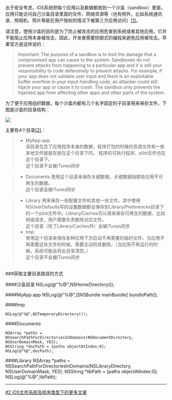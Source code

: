 出于安全考虑，iOS系统把每个应用以及数据都放到一个沙盒（sandbox）里面，应用只能访问自己沙盒目录里面的文件、网络资源等（也有例外，比如系统通讯录、照相机、照片等能在用户授权的情况下被第三方应用访问）[[1]](https://developer.apple.com/library/ios/documentation/iphone/conceptual/iphoneosprogrammingguide/TheiOSEnvironment/TheiOSEnvironment.html)。


请注意，使用沙盒的目的是为了防止被攻击的应用危害到系统或者其他应用，它并不能阻止应用本身被攻击，因此，开发者需要防御式的编程来避免应用被攻击。苹果官方是这样说的：

> Important: The purpose of a sandbox is to limit the damage that a
> compromised app can cause to the system. Sandboxes do not prevent
> attacks from happening to a particular app and it is still your
> responsibility to code defensively to prevent attacks. For example, if
> your app does not validate user input and there is an exploitable
> buffer overflow in your input-handling code, an attacker could still
> hijack your app or cause it to crash. The sandbox only prevents the
> hijacked app from affecting other apps and other parts of the system.


为了便于应用组织数据，每个沙盒内都有几个名字固定的子目录用来保存文件，下图是沙盒的目录结构：

![](https://farm4.staticflickr.com/3671/14260129612_02cfb70304.jpg)

主要有4个目录[[2]](https://developer.apple.com/library/mac/documentation/FileManagement/Conceptual/FileSystemProgrammingGuide/FileSystemOverview/FileSystemOverview.html)：

> * MyApp.app  
该目录包含了应用程序本身的数据，程序打包的时候的资源文件和一些本地文件就是存放在这个目录下的。
程序的可执行程序、plist文件也在这个目录下。  
这个目录不会被iTunes同步

> * Documents
使用这个目录来保存关键数据。关键数据指那些应用不可再生的数据。  
这个目录会被iTunes同步

> * Library
用来保存一些配置文件和其他一些文件。其中使用NSUserDefaults写的设置数据都会保存到Library/Preferences目录下的一个plist文件中。Library/Caches可以用来保存可再生的数据，比如网络请求，用户需要负责删除对应文件。  
这个目录（除了Library/Caches外）会被iTunes同步
> * tmp  
使用这个目录来保存各种应用下次启动不再需要的临时文件。当应用不再需要这些文件的时候，需要主动将其删除。（当应用不再运行的时候，系统可能会将此目录清空。）  
这个目录不会被iTunes同步


<br>
###获取主要目录路径的方式

####沙盒目录
    NSLog(@"%@",NSHomeDirectory());

####MyApp.app
    NSLog(@"%@",[[NSBundle mainBundle] bundlePath]);

####tmp
   
    NSLog(@"%@",NSTemporaryDirectory());
    
####Documents

    NSArray *paths = NSSearchPathForDirectoriesInDomains(NSDocumentDirectory, NSUserDomainMask, YES);
    NSString *docPath = [paths objectAtIndex:0];
    NSLog(@"%@",docPath);
    
####Library
    NSArray *paths = NSSearchPathForDirectoriesInDomains(NSLibraryDirectory, NSUserDomainMask, YES);
    NSString *libPath = [paths objectAtIndex:0];
    NSLog(@"%@",libPath);

***
[#2 iOS文件系统及程序类型下的更多文章](http://security.ios-wiki.com/issue-2/)
